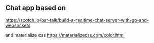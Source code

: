 ## Chat app based on
https://scotch.io/bar-talk/build-a-realtime-chat-server-with-go-and-websockets

and materialize css
https://materializecss.com/color.html